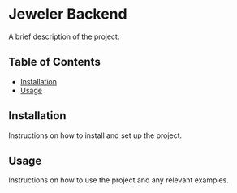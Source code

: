 # Jeweler Backend

A brief description of the project.

## Table of Contents

- [Installation](#installation)
- [Usage](#usage)

## Installation

Instructions on how to install and set up the project.

## Usage

Instructions on how to use the project and any relevant examples.
